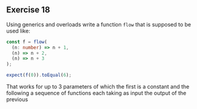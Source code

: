 ## Exercise 18

Using generics and overloads write a function `flow` that is supposed to be used like:

```ts
const f = flow(
  (n: number) => n + 1,
  (n) => n + 2,
  (n) => n + 3
);

expect(f(0)).toEqual(6);
```

That works for up to 3 parameters of which the first is a constant and the following a sequence of functions each taking as input the output of the previous
